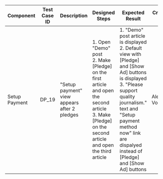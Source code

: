 Component |	Test Case ID |	Description |	Designed Steps |	Expected Result |	Created By |	Last Updated |
 --- | --- | --- | --- | --- | --- | --- |
 Setup Payment | DP_19 | "Setup payment" view appears after 2 pledges | 1. Open "Demo" post <br> 2. Make [Pledge] on the first article and open the second article <br> 3. Make [Pledge] on the second article and open the third article | 1. "Demo" post article is displayed <br> 2. Default view with [Pledge] and [Show Ad] buttons is displayed <br> 3. "Please support quality journalism." text and "Setup payment method now" link are dispalyed instead of [Pledge] and [Show Ad] buttons | Alexandr Vozicov | 31.05.2017
